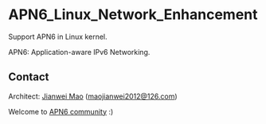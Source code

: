 # APN6_Linux_Network_Enhancement

Support APN6 in Linux kernel.

APN6: Application-aware IPv6 Networking.

## Contact

Architect: [Jianwei Mao](https://www.MaoJianwei.com/) (maojianwei2012@126.com)

Welcome to [APN6 community](https://github.com/APN-Github) :)
